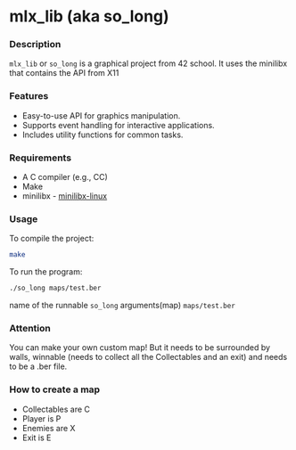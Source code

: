 # mlx_lib (aka so_long)

### Description
`mlx_lib` or `so_long`  is a graphical project from 42 school. It uses the minilibx that contains the API from X11

### Features
- Easy-to-use API for graphics manipulation.
- Supports event handling for interactive applications.
- Includes utility functions for common tasks.

### Requirements
- A C compiler (e.g., CC)
- Make
- minilibx - [minilibx-linux](https://github.com/42Paris/minilibx-linux)

### Usage
To compile the project:
```sh
make
```

To run the program:
```sh
./so_long maps/test.ber
```
name of the runnable `so_long` arguments(map) `maps/test.ber`

### Attention 
You can make your own custom map!
But it needs to be surrounded by walls, winnable (needs to collect all the Collectables and an exit) and needs to be a .ber file.

### How to create a map
- Collectables are C
- Player is P
- Enemies are X
- Exit is E
